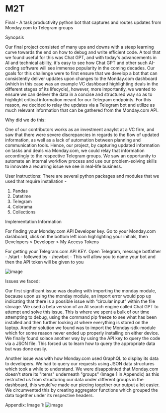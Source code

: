 # M2T
Final - A task productivity python bot that captures and routes updates from Monday.com to Telegram groups

Synopsis

Our final project consisted of many ups and downs with a steep learning curve towards the end on how to debug and write efficient code. A tool that we found useful for this was Chat GPT, and with today's advancements in AI and technical ability, it's easy to see how Chat GPT and other such AI-coding software will see immense popularity in the coming decades. Our goals for this challenge were to first ensure that we develop a bot that can consistently deliver updates upon changes to the Monday.com dashboard (which in this case was an example VC dashboard highlighting deals in the different stages of its lifecycle), however, more importantly, we wanted to ensure we can deliver the data in a concise and structured way so as to highlight critical information meant for our Telegram endpoints. For this reason, we decided to relay the updates via a Telegram bot and utilize as much relevant information that can be gathered from the Monday.com API.

Why did we do this:

One of our contributors works as an investment anaylst at a VC firm, and saw that there were severe discrepancies in regards to the flow of updated information, as well as a lack of automation between planning and communication tools. Hence, our project, by capturing updated information on tasks and deals via Monday.com, we could relay that information accordingly to the respective Telegram groups. We saw an opportunity to automate an internal workflow process and use our problem-solving skills to innovate a recurring issue we see in real-life business.

User Instructions:
There are several python packages and modules that we used that require installation -
1. Pandas
2. Datetime
3. Telegram
4. Colorama
5. Collections

Implementation Information

For finding your Monday.com API Developer key. Go to your Monday.com dashboard, click on the bottom left icon highlighting your initials, then Developers > Developer > My Access Tokens

For getting your Telegram.com API KEY. Open Telegram, message botfather - /start - followed by - /newbot - This will allow you to name your bot and then the API token will be given to you

![image](https://user-images.githubusercontent.com/27936494/206089428-603dac73-2d03-419b-8445-6bbe7c42e871.png)

Issues we faced:

Our first significant issue was dealing with importing the monday module, because upon using the monday module, an import error would pop up indicating that there is a possible issue with “circular input” within the file storage. We used a beta version of an AI search engine called Chat GPT to attempt and solve this issue. This is where we spent a bulk of our time attempting to debug, using the command pip freeze to see what has been installed and then further looking at where everything is stored on the laptop. Another solution we found was to import the Monday-sdk-module which for some reason never ended up properly installing on either device. We finally found solace another way by using the API key to query the code via a JSON file. This forced us to learn how to query the appropriate data but was done easily.

Another issue was with how Monday.com used GraphQL to display its data to developers. We had to query our requests using JSON data structures which took a while to understand. We were disappointed that Monday.com doesn't store its "items" underneath "groups" (Image 1 in Appendix) as this restricted us from structuring our data under different groups in the dashboard, this would've made our piecing together our output a lot easier. We circumvented this by creating aggregator functions which grouped the data together under its respective headers.

Appendix:
Image 1: ![image](https://user-images.githubusercontent.com/27936494/206085792-885024bf-e703-482f-8490-56c99fb58952.png)


